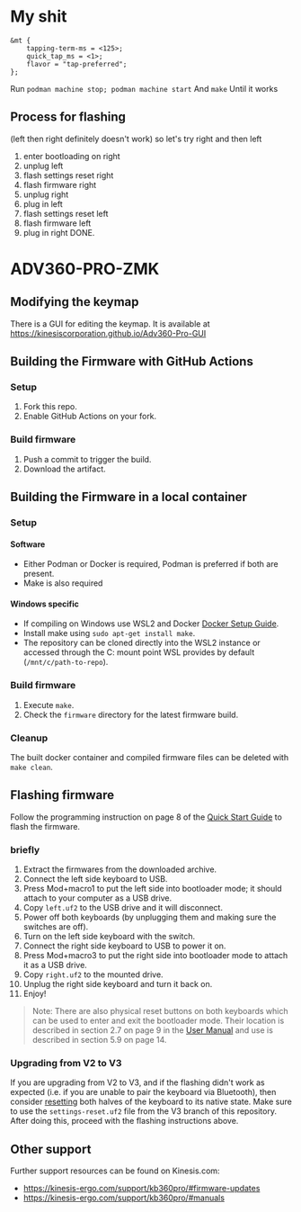 # My shit

```
&mt {
    tapping-term-ms = <125>;
    quick_tap_ms = <1>;
    flavor = "tap-preferred";
};
```

Run `podman machine stop; podman machine start`
And `make`
Until it works

## Process for flashing

(left then right definitely doesn't work)
so let's try right and then left

1. enter bootloading on right
2. unplug left
3. flash settings reset right
4. flash firmware right
5. unplug right
6. plug in left
7. flash settings reset left
8. flash firmware left
9. plug in right
   DONE.

# ADV360-PRO-ZMK

## Modifying the keymap

There is a GUI for editing the keymap. It is available at https://kinesiscorporation.github.io/Adv360-Pro-GUI

## Building the Firmware with GitHub Actions

### Setup

1. Fork this repo.
2. Enable GitHub Actions on your fork.

### Build firmware

1. Push a commit to trigger the build.
2. Download the artifact.

## Building the Firmware in a local container

### Setup

#### Software

-  Either Podman or Docker is required, Podman is preferred if both are present.
-  Make is also required

#### Windows specific

-  If compiling on Windows use WSL2 and Docker [Docker Setup Guide](https://docs.docker.com/desktop/windows/wsl/).
-  Install make using `sudo apt-get install make`.
-  The repository can be cloned directly into the WSL2 instance or accessed through the C: mount point WSL provides by default (`/mnt/c/path-to-repo`).

### Build firmware

1. Execute `make`.
2. Check the `firmware` directory for the latest firmware build.

### Cleanup

The built docker container and compiled firmware files can be deleted with `make clean`.

## Flashing firmware

Follow the programming instruction on page 8 of the [Quick Start Guide](https://kinesis-ergo.com/wp-content/uploads/Advantage360-Professional-QSG-v8-25-22.pdf) to flash the firmware.

### briefly

1. Extract the firmwares from the downloaded archive.
1. Connect the left side keyboard to USB.
1. Press Mod+macro1 to put the left side into bootloader mode; it should attach to your computer as a USB drive.
1. Copy `left.uf2` to the USB drive and it will disconnect.
1. Power off both keyboards (by unplugging them and making sure the switches are off).
1. Turn on the left side keyboard with the switch.
1. Connect the right side keyboard to USB to power it on.
1. Press Mod+macro3 to put the right side into bootloader mode to attach it as a USB drive.
1. Copy `right.uf2` to the mounted drive.
1. Unplug the right side keyboard and turn it back on.
1. Enjoy!

> Note: There are also physical reset buttons on both keyboards which can be used to enter and exit the bootloader mode. Their location is described in section 2.7 on page 9 in the [User Manual](https://kinesis-ergo.com/wp-content/uploads/Advantage360-ZMK-KB360-PRO-Users-Manual-v3-10-23.pdf) and use is described in section 5.9 on page 14.

### Upgrading from V2 to V3

If you are upgrading from V2 to V3, and if the flashing didn't work as expected (i.e. if you are unable to pair the keyboard via Bluetooth), then consider [resetting](https://kinesis-ergo.com/support/kb360pro/#firmware-updates) both halves of the keyboard to its native state. Make sure to use the `settings-reset.uf2` file from
the V3 branch of this repository. After doing this, proceed with the flashing instructions above.

## Other support

Further support resources can be found on Kinesis.com:

-  https://kinesis-ergo.com/support/kb360pro/#firmware-updates
-  https://kinesis-ergo.com/support/kb360pro/#manuals
